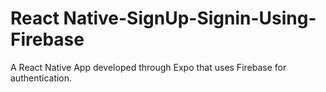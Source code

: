 # React Native-SignUp-Signin-Using-Firebase

A React Native App developed through Expo that uses Firebase for authentication.
